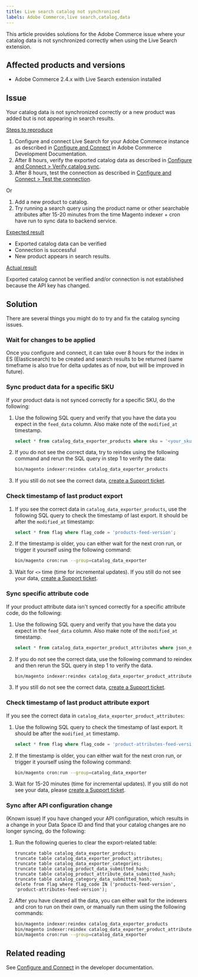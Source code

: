 ```yaml
---
title: Live search catalog not synchronized
labels: Adobe Commerce,live search,catalog,data
---
```


This article provides solutions for the Adobe Commerce issue where your catalog data is not synchronized correctly when using the Live Search extension.

## Affected products and versions

* Adobe Commerce 2.4.x with Live Search extension installed

## Issue

Your catalog data is not synchronized correctly or a new product was added but is not appearing in search results.

<ins>Steps to reproduce</ins>

1. Configure and connect Live Search for your Adobe Commerce instance as described in [Configure and Connect](https://devdocs-beta.magento.com/live-search/config-connect.html) in Adobe Commerce Development Documentation.
1. After 8 hours, verify the exported catalog data as described in [Configure and Connect > Verify catalog sync](https://devdocs-beta.magento.com/live-search/config-connect.html#verify-catalog-sync).
1. After 8 hours, test the connection as described in [Configure and Connect > Test the connection](https://devdocs-beta.magento.com/live-search/config-connect.html#test-the-connection).

Or

1. Add a new product to catalog.
1. Try running a search query using the product name or other searchable attributes after 15-20 minutes from the time Magento indexer + cron have run to sync data to backend service.

<ins>Expected result</ins>

* Exported catalog data can be verified
* Connection is successful
* New product appears in search results.

<ins>Actual result</ins>

Exported catalog cannot be verified and/or connection is not established because the API key has changed.

## Solution

There are several things you might do to try and fix the catalog syncing issues.

### Wait for changes to be applied

Once you configure and connect, it can take over 8 hours for the index in ES (Elasticsearch) to be created and search results to be returned (same timeframe is also true for delta updates as of now, but will be improved in future).

### Sync product data for a specific SKU

If your product data is not synced correctly for a specific SKU, do the following:

1. Use the following SQL query and verify that you have the data you expect in the `feed_data` column. Also make note of the `modified_at` timestamp.
    ```sql
    select * from catalog_data_exporter_products where sku = '<your_sku>' and store_view_code = '<your_ store_view_code>';
    ```
1. If you do not see the correct data, try to reindex using the following command and rerun the SQL query in step 1 to verify the data:
    ```bash
    bin/magento indexer:reindex catalog_data_exporter_products
    ```
1. If you still do not see the correct data, [create a Support ticket](https://support.magento.com/hc/en-us/articles/360000913794#submit-ticket).

### Check timestamp of last product export

1. If you see the correct data in `catalog_data_exporter_products`, use the following SQL query to check the timestamp of last export. It should be after the `modified_at` timestamp:
    ```sql
    select * from flag where flag_code = 'products-feed-version';
    ```
1. If the timestamp is older, you can either wait for the next cron run, or trigger it yourself using the following command:
    ```bash
    bin/magento cron:run --group=catalog_data_exporter
    ```
1. Wait for `<>` time (time for incremental updates). If you still do not see your data, [create a Support ticket](https://support.magento.com/hc/en-us/articles/360000913794#submit-ticket).

### Sync specific attribute code

If your product attribute data isn't synced correctly for a specific attribute code, do the following:

1. Use the following SQL query and verify that you have the data you expect in the `feed_data` column. Also make note of the `modified_at` timestamp.
    ```sql
    select * from catalog_data_exporter_product_attributes where json_extract(feed_data, '$.attributeCode') = '<your_attribute_code>' and sto1re_view_code = '<your_ store_view_code>';
    ```
1. If you do not see the correct data, use the following command to reindex and then rerun the SQL query in step 1 to verify the data.
    ```bash
    bin/magento indexer:reindex catalog_data_exporter_product_attributes
    ```
1. If you still do not see the correct data, [create a Support ticket](https://support.magento.com/hc/en-us/articles/360000913794#submit-ticket).

### Check timestamp of last product attribute export

If you see the correct data in `catalog_data_exporter_product_attributes`:

1. Use the following SQL query to check the timestamp of last export. It should be after the `modified_at` timestamp.
    ```sql
    select * from flag where flag_code = 'product-attributes-feed-version';
    ```
1. If the timestamp is older, you can either wait for the next cron run, or trigger it yourself using the following command:
    ```bash
    bin/magento cron:run --group=catalog_data_exporter
    ```
1. Wait for 15-20 minutes (time for incremental updates). If you still do not see your data, please [create a Support ticket](https://support.magento.com/hc/en-us/articles/360000913794#submit-ticket).

### Sync after API configuration change

(Known issue) If you have changed your API configuration, which results in a change in your Data Space ID and find that your catalog changes are no longer syncing, do the following:

1. Run the following queries to clear the export-related table:
    ```mysql
    truncate table catalog_data_exporter_products;
    truncate table catalog_data_exporter_product_attributes;
    truncate table catalog_data_exporter_categories;
    truncate table catalog_product_data_submitted_hash;
    truncate table catalog_product_attribute_data_submitted_hash;
    truncate table catalog_category_data_submitted_hash;
    delete from flag where flag_code IN ('products-feed-version', 'product-attributes-feed-version');
    ```  
1. After you have cleared all the data, you can either wait for the indexers and cron to run on their own, or manually run them using the following commands:
    ```bash 
    bin/magento indexer:reindex catalog_data_exporter_products
    bin/magento indexer:reindex catalog_data_exporter_product_attributes
    bin/magento cron:run --group=catalog_data_exporter
    ```
## Related reading

See [Configure and Connect](https://devdocs.magento.com/live-search/config-connect.html) in the developer documentation.

